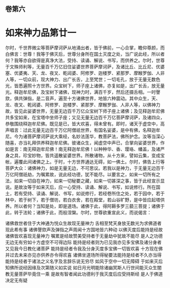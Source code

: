 <hgroup>
  <h2>卷第六</h2>
  <h1>如来神力品第廿一</h1>
</hgroup>
<p>
  尔时，千世界微尘等菩萨摩诃萨从地涌出者，皆于佛前，一心合掌，瞻仰尊颜，而白佛言：世尊！我等于佛灭后，世尊分身所在国土灭度之处，当广说此经，所以者何？我等亦自欲得是真净大法，受持、读诵、解说、书写，而供养之。尔时，世尊于文殊师利等，无量百千万亿旧住娑婆世界菩萨摩诃萨，及诸比丘、比丘尼、优婆塞、优婆夷、天、龙、夜叉、乾闼婆、阿修罗、迦楼罗、紧那罗、摩睺罗伽、人非人等，一切众前，现大神力、出广长舌，上至梵世；一切毛孔，放于无量无数色光，皆悉遍照十方世界。众宝树下，师子座上诸佛，亦复如是，出广长舌，放无量光。释迦牟尼佛，及宝树下诸佛，现神力时，满百千岁，然后还摄舌相。一时謦欬，俱共弹指，是二音声，遍至十方诸佛世界，地皆六种震动。其中众生，天、龙、夜叉、乾闼婆、阿修罗、迦楼罗、紧那罗、摩睺罗伽、人非人等，以佛神力故，皆见此娑婆世界，无量无边百千万亿众宝树下师子座上诸佛；及见释迦牟尼佛共多宝如来，在宝塔中坐师子座；又见无量无边百千万亿菩萨摩诃萨，及诸四众，恭敬围绕释迦牟尼佛。既见是已，皆大欢喜，得未曾有。即时，诸天于虚空中，高声唱言：过此无量无边百千万亿阿僧祇世界，有国名娑婆，是中有佛，名释迦牟尼。今为诸菩萨摩诃萨说大乘经，名妙法莲华，教菩萨法，佛所护念。汝等当深心随喜，亦当礼拜供养释迦牟尼佛。彼诸众生，闻虚空中声已，合掌向娑婆世界，作如是言：南无释迦牟尼佛！南无释迦牟尼佛！以种种华、香、璎珞、幡盖，及诸严身之具，珍宝妙物，皆共遥散娑婆世界。所散诸物，从十方来，譬如云集，变成宝帐，遍覆此间诸佛之上。于时，十方世界通达无碍，如一佛土。尔时，佛告上行等菩萨大众：诸佛神力，如是无量无边，不可思议。若我以是神力，于无量无边百千万亿阿僧祇劫，为嘱累故，说此经功德，犹不能尽。以要言之，如来一切所有之法，如来一切自在神力，如来一切秘要之藏，如来一切甚深之事，皆于此经宣示显说。是故汝等于如来灭后，应一心受持、读诵、解说、书写，如说修行。所在国土，若有受持、读诵、解说、书写，如说修行，若经卷所住之处，若于园中，若于林中，若于树下，若于僧坊，若白衣舍，若在殿堂，若山谷旷野，是中皆应起塔供养。所以者何？当知是处，即是道场。诸佛于此，得阿耨多罗三藐三菩提；诸佛于此，转于法轮；诸佛于此，而般涅槃。尔时，世尊欲重宣此义，而说偈言：
</p>
<div class="commentary">
  <span>诸佛救世者</span
  ><span>住于大神通</span
  ><span>为悦众生故</span
  ><span>现无量神力</span>
  <span>舌相至梵天</span
  ><span>身放无数光</span
  ><span>为求佛道者</span
  ><span>现此希有事</span>
  <span>诸佛謦欬声</span
  ><span>及弹指之声</span
  ><span>周闻十方国</span
  ><span>地皆六种动</span>
  <span>以佛灭度后</span
  ><span>能持是经故</span
  ><span>诸佛皆欢喜</span
  ><span>现无量神力</span>
  <span>嘱累是经故</span
  ><span>赞美受持者</span
  ><span>于无量劫中</span
  ><span>犹故不能尽</span>
  <span>是人之功德</span
  ><span>无边无有穷</span
  ><span>如十方虚空</span
  ><span>不可得边际</span>
  <span>能持是经者</span
  ><span>则为已见我</span
  ><span>亦见多宝佛</span
  ><span>及诸分身者</span>
  <span>又见我今日</span
  ><span>教化诸菩萨</span>
  <span>能持是经者</span
  ><span>令我及分身</span
  ><span>灭度多宝佛</span
  ><span>一切皆欢喜</span>
  <span>十方现在佛</span
  ><span>并过去未来</span
  ><span>亦见亦供养</span
  ><span>亦令得欢喜</span>
  <span>诸佛坐道场</span
  ><span>所得秘要法</span
  ><span>能持是经者</span
  ><span>不久亦当得</span>
  <span>能持是经者</span
  ><span>于诸法之义</span
  ><span>名字及言辞</span
  ><span>乐说无穷尽</span>
  <span>如风于空中</span
  ><span>一切无障碍</span>
  <span>于如来灭后</span
  ><span>知佛所说经</span
  ><span>因缘及次第</span
  ><span>随义如实说</span>
  <span>如日月光明</span
  ><span>能除诸幽冥</span
  ><span>斯人行世间</span
  ><span>能灭众生闇</span>
  <span>教无量菩萨</span
  ><span>毕竟住一乘</span>
  <span>是故有智者</span
  ><span>闻此功德利</span
  ><span>于我灭度后</span
  ><span>应受持斯经</span>
  <span>是人于佛道</span
  ><span>决定无有疑</span>
</div>
